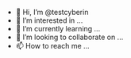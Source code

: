 - 👋 Hi, I’m @testcyberin
- 👀 I’m interested in ...
- 🌱 I’m currently learning ...
- 💞️ I’m looking to collaborate on ...
- 📫 How to reach me ...

<!---
testcyberin/testcyberin is a ✨ special ✨ repository because its `README.md` (this file) appears on your GitHub profile.
You can click the Preview link to take a look at your changes.
--->
